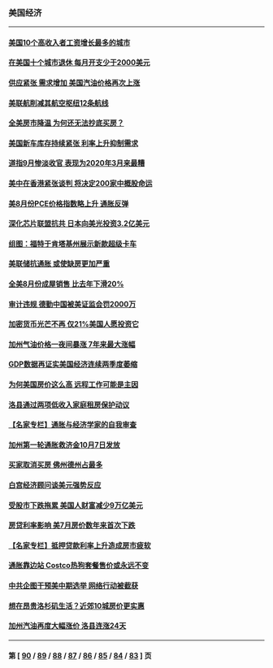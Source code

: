 ### 美国经济
---
#### [美国10个高收入者工资增长最多的城市](../../pages/ncid1078158/n13836986.md) 
#### [在美国十个城市退休 每月开支少于2000美元](../../pages/ncid1078158/n13833986.md) 
#### [供应紧张 需求增加 美国汽油价格再次上涨](../../pages/ncid1078158/n13836959.md) 
#### [美联航削减其航空枢纽12条航线](../../pages/ncid1078158/n13836894.md) 
#### [全美房市降温 为何还无法抄底买房？](../../pages/ncid1078158/n13836669.md) 
#### [美国新车库存持续紧张 利率上升抑制需求](../../pages/ncid1078158/n13836599.md) 
#### [道指9月惨淡收官 表现为2020年3月来最糟](../../pages/ncid1078158/n13836475.md) 
#### [美中在香港紧张谈判 将决定200家中概股命运](../../pages/ncid1078158/n13834602.md) 
#### [美8月份PCE价格指数略上升 通胀反弹](../../pages/ncid1078158/n13836319.md) 
#### [深化芯片联盟抗共 日本向美光投资3.2亿美元](../../pages/ncid1078158/n13836337.md) 
#### [组图：福特于肯塔基州展示新款超级卡车](../../pages/ncid1078158/n13835323.md) 
#### [美联储抗通胀 或使缺房更加严重](../../pages/ncid1078158/n13835866.md) 
#### [全美8月份成屋销售 比去年下滑20%](../../pages/ncid1078158/n13835835.md) 
#### [审计违规 德勤中国被美证监会罚2000万](../../pages/ncid1078158/n13835766.md) 
#### [加密货币光芒不再 仅21%美国人愿投资它](../../pages/ncid1078158/n13835696.md) 
#### [加州气油价格一夜间暴涨 7年来最大涨幅](../../pages/ncid1078158/n13835638.md) 
#### [GDP数据再证实美国经济连续两季度萎缩](../../pages/ncid1078158/n13835544.md) 
#### [为何美国房价这么高 远程工作可能是主因](../../pages/ncid1078158/n13834858.md) 
#### [洛县通过两项低收入家庭租房保护动议](../../pages/ncid1078158/n13834780.md) 
#### [【名家专栏】通胀与经济学家的自我审查](../../pages/ncid1078158/n13834612.md) 
#### [加州第一轮通胀救济金10月7日发放](../../pages/ncid1078158/n13834760.md) 
#### [买家取消买房 佛州德州占最多](../../pages/ncid1078158/n13834755.md) 
#### [白宫经济顾问谈美元强势反应](../../pages/ncid1078158/n13834537.md) 
#### [受股市下跌拖累 美国人财富减少9万亿美元](../../pages/ncid1078158/n13834006.md) 
#### [房贷利率影响 美7月房价数年来首次下跌](../../pages/ncid1078158/n13833973.md) 
#### [【名家专栏】抵押贷款利率上升造成房市疲软](../../pages/ncid1078158/n13833781.md) 
#### [通胀靠边站 Costco热狗套餐售价或永远不变](../../pages/ncid1078158/n13833436.md) 
#### [中共企图干预美中期选举 网络行动被截获](../../pages/ncid1078158/n13833877.md) 
#### [想在昂贵洛杉矶生活？近郊10城房价更实惠](../../pages/ncid1078158/n13833480.md) 
#### [加州汽油再度大幅涨价 洛县连涨24天](../../pages/ncid1078158/n13833322.md) 

---
#### 第 [ [90](./90.md) / [89](./89.md) / [88](./88.md) / [87](./87.md) / [86](./86.md) / [85](./85.md) / [84](./84.md) / [83](./83.md) ] 页

